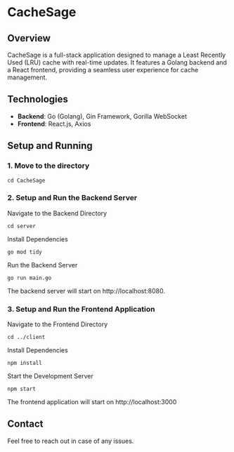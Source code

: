 # CacheSage

## Overview

CacheSage is a full-stack application designed to manage a Least Recently Used (LRU) cache with real-time updates. It features a Golang backend and a React frontend, providing a seamless user experience for cache management.

## Technologies

- **Backend**: Go (Golang), Gin Framework, Gorilla WebSocket
- **Frontend**: React.js, Axios

## Setup and Running

### 1. Move to the directory

```
cd CacheSage
```

### 2. Setup and Run the Backend Server
Navigate to the Backend Directory

```
cd server
```

Install Dependencies

```
go mod tidy
```

Run the Backend Server

```
go run main.go
```

The backend server will start on http://localhost:8080.

### 3. Setup and Run the Frontend Application

Navigate to the Frontend Directory

```
cd ../client
```

Install Dependencies

```
npm install
```

Start the Development Server

```
npm start
```

The frontend application will start on http://localhost:3000

## Contact

Feel free to reach out in case of any issues.
